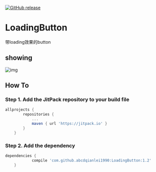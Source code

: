 [![GitHub release](https://img.shields.io/github/release/abcdqianlei1990/LoadingButton.svg)](https://github.com/abcdqianlei1990/LoadingButton/releases)
# LoadingButton
带loading效果的button

## showing
![img](https://github.com/abdcqianlei1990/LoadintButton/raw/master/loadingButton.gif)

## How To
### Step 1. Add the JitPack repository to your build file
```groovy
allprojects {
		repositories {
			...
			maven { url 'https://jitpack.io' }
		}
	}
```
### Step 2. Add the dependency
```groovy
dependencies {
	        compile 'com.github.abcdqianlei1990:LoadingButton:1.2'
	}
```
